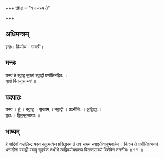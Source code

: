 +++
title = "११ यस्य ते"

+++
## अधिमन्त्रम्
इन्द्रः। प्रियमेध। गायत्री।

## मन्त्रः
यस्य॑ ते स्वा॒दु स॒ख्यं स्वा॒द्वी प्रणी॑तिरद्रिवः ।  
य॒ज्ञो वि॑तन्त॒साय्यः॑ ॥

## पदपाठः
यस्य॑ । ते॒ । स्वा॒दु । स॒ख्यम् । स्वा॒द्वी । प्रऽनी॑तिः । अ॒द्रि॒ऽवः॒ ।  
य॒ज्ञः । वि॒त॒न्त॒साय्यः॑ ॥

## भाष्यम्
हे अद्रिवो वज्रन्निन्द्र यस्य स्तुत्यत्वेन प्रसिद्धस्य ते तव सख्यं स्वाद्वतीवानुभवार्हम् । किञ्च ते प्रणीतिःप्रणयनं धनादीनां स्वाद्वी स्वादु सुहर्षकं तथोभे त्वद्विषयोयज्ञश्च वितन्तसाय्यो विशेषेण तननीयः ॥ ११ ॥